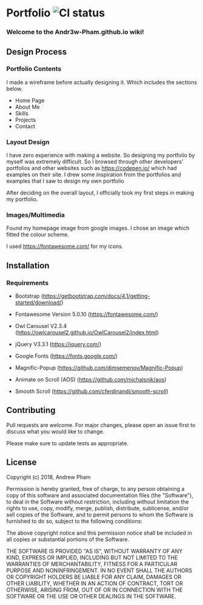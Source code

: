 # Portfolio ![CI status](https://img.shields.io/badge/build-passing-brightgreen.svg)

### Welcome to the Andr3w-Pham.github.io wiki!

## Design Process


### Portfolio Contents
I made a wireframe before actually designing it. Which includes the sections below.

-	Home Page
-	About Me
-	Skills
-	Projects
-	Contact

### Layout Design
I have zero experience with making a website. So designing my portfolio by myself was extremely difficult. So I browsed through other developers' portfolios and other websites such as https://codepen.io/ which had examples on their site. I drew some inspiration from the portfolios and examples that I saw to design my own portfolio

After deciding on the overall layout, I officially took my first steps in making my portfolio.

### Images/Multimedia
Found my homepage image from google images. I chose an image which fitted the colour scheme.


I used https://fontawesome.com/ for my icons.


## Installation

### Requirements
* Bootstrap (https://getbootstrap.com/docs/4.1/getting-started/download/)

* Fontawesome Version 5.0.10 (https://fontawesome.com/)

* Owl Carousel V2.3.4 (https://owlcarousel2.github.io/OwlCarousel2/index.html)

* jQuery V3.3.1 (https://jquery.com/)

* Google Fonts (https://fonts.google.com/)

* Magnific-Popup (https://github.com/dimsemenov/Magnific-Popup)

* Animate on Scroll (AOS) (https://github.com/michalsnik/aos)

* Smooth Scroll (https://github.com/cferdinandi/smooth-scroll)

## Contributing
Pull requests are welcome. For major changes, please open an issue first to discuss what you would like to change.

Please make sure to update tests as appropriate.

## License

Copyright (c) 2018, Andrew Pham

Permission is hereby granted, free of charge, to any person obtaining a copy
of this software and associated documentation files (the "Software"), to deal
in the Software without restriction, including without limitation the rights
to use, copy, modify, merge, publish, distribute, sublicense, and/or sell
copies of the Software, and to permit persons to whom the Software is
furnished to do so, subject to the following conditions:

The above copyright notice and this permission notice shall be included in all
copies or substantial portions of the Software.

THE SOFTWARE IS PROVIDED "AS IS", WITHOUT WARRANTY OF ANY KIND, EXPRESS OR
IMPLIED, INCLUDING BUT NOT LIMITED TO THE WARRANTIES OF MERCHANTABILITY,
FITNESS FOR A PARTICULAR PURPOSE AND NONINFRINGEMENT. IN NO EVENT SHALL THE
AUTHORS OR COPYRIGHT HOLDERS BE LIABLE FOR ANY CLAIM, DAMAGES OR OTHER
LIABILITY, WHETHER IN AN ACTION OF CONTRACT, TORT OR OTHERWISE, ARISING FROM,
OUT OF OR IN CONNECTION WITH THE SOFTWARE OR THE USE OR OTHER DEALINGS IN THE
SOFTWARE.
